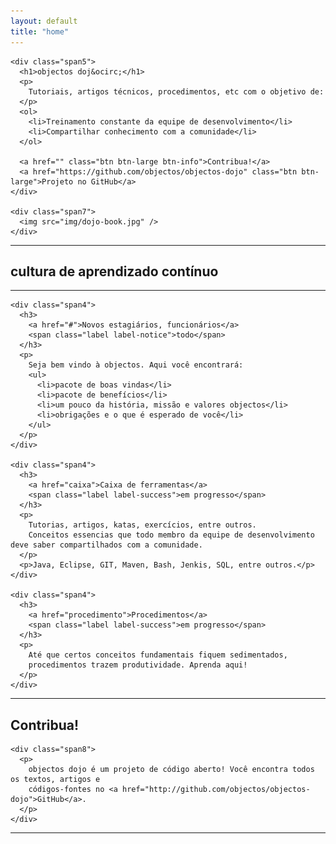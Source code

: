 ```yaml
---
layout: default
title: "home"
---
```


<div class="container landing">
  <div class="row wellcome">
    
    <div class="span5">
      <h1>objectos doj&ocirc;</h1>
      <p>
        Tutoriais, artigos técnicos, procedimentos, etc com o objetivo de:
      </p>
      <ol>
        <li>Treinamento constante da equipe de desenvolvimento</li>
        <li>Compartilhar conhecimento com a comunidade</li>
      </ol>
      
      <a href="" class="btn btn-large btn-info">Contribua!</a>
      <a href="https://github.com/objectos/objectos-dojo" class="btn btn-large">Projeto no GitHub</a>
    </div>

    <div class="span7">
      <img src="img/dojo-book.jpg" />
    </div>
    
  </div>

  <hr />
  
  <h2>cultura de aprendizado contínuo</h2>

  <hr />
  
  <div class="row">
  
    <div class="span4">
      <h3>
        <a href="#">Novos estagiários, funcionários</a>
        <span class="label label-notice">todo</span>
      </h3>
      <p>
        Seja bem vindo à objectos. Aqui você encontrará:
        <ul>
          <li>pacote de boas vindas</li>
          <li>pacote de benefícios</li>
          <li>um pouco da história, missão e valores objectos</li>
          <li>obrigações e o que é esperado de você</li>
        </ul>
      </p>
    </div>

    <div class="span4">
      <h3>
        <a href="caixa">Caixa de ferramentas</a>
        <span class="label label-success">em progresso</span>
      </h3>
      <p>       
        Tutorias, artigos, katas, exercícios, entre outros. 
        Conceitos essencias que todo membro da equipe de desenvolvimento deve saber compartilhados com a comunidade.
      </p>
      <p>Java, Eclipse, GIT, Maven, Bash, Jenkis, SQL, entre outros.</p>
    </div>

    <div class="span4">
      <h3>
        <a href="procedimento">Procedimentos</a>
        <span class="label label-success">em progresso</span>
      </h3>
      <p>
        Até que certos conceitos fundamentais fiquem sedimentados, 
        procedimentos trazem produtividade. Aprenda aqui!
      </p>
    </div>
  
  </div>
  
  <hr />

  <div class="row contribua">
    <div class="span4">
      <h2>Contribua!</h2>
    </div>

    <div class="span8">
      <p>
        objectos dojo é um projeto de código aberto! Você encontra todos os textos, artigos e 
        códigos-fontes no <a href="http://github.com/objectos/objectos-dojo">GitHub</a>. 
      </p>
    </div>
  </div>

  <hr />
    
</div>